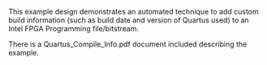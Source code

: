 This example design demonstrates an automated technique to add custom build 
information (such as build date and version of Quartus used) to an Intel FPGA 
Programming file/bitstream.

There is a Quartus_Compile_Info.pdf document included describing the example.


